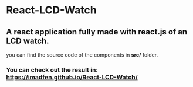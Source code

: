 # React-LCD-Watch
## A react application fully made with react.js of an LCD watch.

you can find the source code of the components in **src/** folder.

### You can check out the result in: https://imadfen.github.io/React-LCD-Watch/
